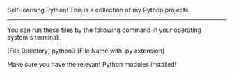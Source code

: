 Self-learning Python! This is a collection of my Python projects.
***
You can run these files by the following command in your operating system's terminal:

[File Directory] python3 [File Name with .py extension]

Make sure you have the relevant Python modules installed! 

